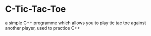 # C-Tic-Tac-Toe
a simple C++ programme which allows you to play tic tac toe against another player, used to practice C++
